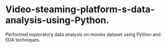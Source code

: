 # Video-steaming-platform-s-data-analysis-using-Python.
Performed exploratory data analysis on movies dataset using Python and EDA techniques.
